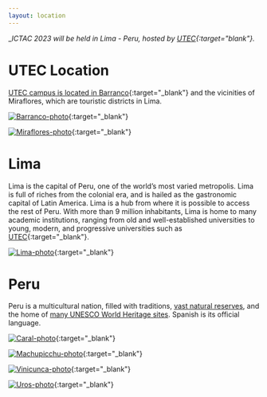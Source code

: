 ```yaml
---
layout: location
---
```



__ICTAC 2023 will be held in Lima - Peru, hosted by [UTEC](https://utec.edu.pe/en){:target="_blank"}.__ 


# UTEC Location

[UTEC campus is located in Barranco](https://goo.gl/maps/VFgSSJTLk33kjpKo7){:target="_blank"} and the vicinities of Miraflores, which are touristic districts in Lima.

[![Barranco-photo](../../assets/img/Lima-Barranco.jpg)](https://wikitravel.org/en/Lima/Barranco){:target="_blank"}

[![Miraflores-photo](../../assets/img/Lima-Moderna.jpg)](https://wikitravel.org/en/Lima/Miraflores){:target="_blank"}


# Lima

Lima is the capital of Peru, one of the world’s most varied metropolis. Lima is full of riches from the colonial era, and is hailed as the gastronomic capital of Latin America. Lima is a hub from where it is possible to access the rest of Peru. With more than 9 million inhabitants, Lima is home to many academic institutions, ranging from old and well-established universities to young, modern, and progressive universities such as [UTEC](https://utec.edu.pe/en){:target="_blank"}. 

[![Lima-photo](../../assets/img/Lima-Plaza-de-armas.jpg)](https://wikitravel.org/en/Lima){:target="_blank"}


# Peru

Peru is a multicultural nation, filled with traditions, [vast natural reserves](https://en.wikipedia.org/wiki/List_of_protected_areas_of_Peru), and the home of [many UNESCO World Heritage sites](https://en.wikipedia.org/wiki/List_of_World_Heritage_Sites_in_Peru). Spanish is its official language. 

[![Caral-photo](../../assets/img/Caral.jpg)](https://wikitravel.org/en/Caral){:target="_blank"}

[![Machupicchu-photo](../../assets/img/Machupicchu.jpg)](https://wikitravel.org/en/Machu_Picchu){:target="_blank"}

[![Vinicunca-photo](../../assets/img/Vinicunca.jpg)](https://wikitravel.org/en/Rainbow_Mountains){:target="_blank"}

[![Uros-photo](../../assets/img/Uros.jpg)](https://wikitravel.org/en/Uro_Islands){:target="_blank"}








<!-- You can adapt the design as well as the section shown on the map by copying the `assets/js/main.js` from the theme's repository and editing it. See also the subsection [Location / Room Overview](https://github.com/DigitaleGesellschaft/jekyll-theme-conference/#location--room-overview) section of the theme's README file. -->
